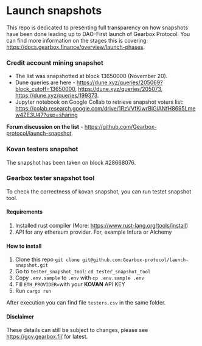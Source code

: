 # Launch snapshots

This repo is dedicated to presenting full transparency on how snapshots have been done leading up to DAO-First launch of Gearbox Protocol. You can find more information on the stages this is covering: https://docs.gearbox.finance/overview/launch-phases. 

### Credit account mining snapshot

* The list was snapshotted at block 13650000 (November 20).
* Dune queries are here - https://dune.xyz/queries/205069?block_cutoff=13650000, https://dune.xyz/queries/205073, https://dune.xyz/queries/199373.
* Jupyter notebook on Google Collab to retrieve snapshot voters list: https://colab.research.google.com/drive/1RzVVfKiwrBIGiANfH8695Lmew4ZE3U47?usp=sharing

**Forum discussion on the list** - https://github.com/Gearbox-protocol/launch-snapshot.

### Kovan testers snapshot

The snapshot has been taken on block #28668076.

### Gearbox tester snapshot tool

To check the correctness of kovan snapshot, you can run testet snapshot tool.

#### Requirements
1. Installed rust compiler (More: https://www.rust-lang.org/tools/install)
2. API for any ethereum provider. For, example Infura or Alchemy

#### How to install
1. Clone this repo `git clone git@github.com:Gearbox-protocol/launch-snapshot.git`
2. Go to `tester_snapshot_tool`:  `cd tester_snapshot_tool`
3. Copy `.env.sample` to `.env` with `cp .env.sample .env`
4. Fill `ETH_PROVIDER=`with your **KOVAN** API KEY
5. Run `cargo run`

After execution you can find file `testers.csv` in the same folder.

#### Disclaimer

These details can still be subject to changes, please see https://gov.gearbox.fi/ for latest.
